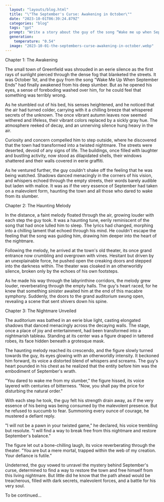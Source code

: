 ```yaml
---
  layout: "layouts/blog.html"
  title: "\"The September's Curse: Awakening in October\""
  date: "2023-10-01T06:39:24.879Z"
  categories: "blog"
  tags: "gpt"
  prompt: "Write a story about the guy of the song “Wake me up when September ends” waking up because September has ended. \r\n\r\n(Today is October 1st)\r\n\r\nMake it a horror story. Write it in the style of Stephen’s King IT"
  generation: 
    temperature: "0.54"
  image: "2023-10-01-the-septembers-curse-awakening-in-october.webp"
---
```

Chapter 1: The Awakening

The small town of Greenfield was shrouded in an eerie silence as the first rays of sunlight pierced through the dense fog that blanketed the streets. It was October 1st, and the guy from the song "Wake Me Up When September Ends" had finally awakened from his deep slumber. But as he opened his eyes, a sense of foreboding washed over him, for he could feel that something was terribly wrong.

As he stumbled out of his bed, his senses heightened, and he noticed that the air had turned colder, carrying with it a chilling breeze that whispered secrets of the unknown. The once vibrant autumn leaves now seemed withered and lifeless, their vibrant colors replaced by a sickly gray hue. The atmosphere reeked of decay, and an unnerving silence hung heavy in the air.

Curiosity and concern compelled him to step outside, where he discovered that the town had transformed into a twisted nightmare. The streets were deserted, devoid of any signs of life. The buildings, once filled with laughter and bustling activity, now stood as dilapidated shells, their windows shattered and their walls covered in eerie graffiti.

As he ventured further, the guy couldn't shake off the feeling that he was being watched. Shadows danced menacingly in the corners of his vision, and whispers echoed through the empty streets, their words barely audible but laden with malice. It was as if the very essence of September had taken on a malevolent form, haunting the town and all those who dared to wake from its slumber.

Chapter 2: The Haunting Melody

In the distance, a faint melody floated through the air, growing louder with each step the guy took. It was a haunting tune, eerily reminiscent of the song that had once lulled him to sleep. The lyrics had changed, morphing into a chilling lament that echoed through his mind. He couldn't escape the feeling that the song was guiding him, drawing him deeper into the heart of the nightmare.

Following the melody, he arrived at the town's old theater, its once grand entrance now crumbling and overgrown with vines. Hesitant but driven by an unexplainable force, he pushed open the creaking doors and stepped into the darkness within. The theater was cloaked in an otherworldly silence, broken only by the echoes of his own footsteps.

As he made his way through the labyrinthine corridors, the melody grew louder, reverberating through the empty halls. The guy's heart raced, for he knew that something sinister awaited him at the end of this macabre symphony. Suddenly, the doors to the grand auditorium swung open, revealing a scene that sent shivers down his spine.

Chapter 3: The Nightmare Unveiled

The auditorium was bathed in an eerie blue light, casting elongated shadows that danced menacingly across the decaying walls. The stage, once a place of joy and entertainment, had been transformed into a nightmarish tableau. Standing at its center was a figure draped in tattered robes, its face hidden beneath a grotesque mask.

The haunting melody reached its crescendo, and the figure slowly turned towards the guy, its eyes glowing with an otherworldly intensity. It beckoned him forward, its voice a distorted blend of whispers and screams. The guy's heart pounded in his chest as he realized that the entity before him was the embodiment of September's wrath.

"You dared to wake me from my slumber," the figure hissed, its voice layered with centuries of bitterness. "Now, you shall pay the price for disturbing the natural order."

With each step he took, the guy felt his strength drain away, as if the very essence of his being was being consumed by the malevolent presence. But he refused to succumb to fear. Summoning every ounce of courage, he mustered a defiant reply.

"I will not be a pawn in your twisted game," he declared, his voice trembling but resolute. "I will find a way to break free from this nightmare and restore September's balance."

The figure let out a bone-chilling laugh, its voice reverberating through the theater. "You are but a mere mortal, trapped within the web of my creation. Your defiance is futile."

Undeterred, the guy vowed to unravel the mystery behind September's curse, determined to find a way to restore the town and free himself from this living nightmare. But little did he know that the path ahead would be treacherous, filled with dark secrets, malevolent forces, and a battle for his very soul.

To be continued...
